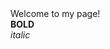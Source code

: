 <html>
  <head>
    <script src="test.js" type="text/javascript"/></script>
  </head>
  <body>
    Welcome to my page!
    <br>
    <b>BOLD</b>
    <br>
    <i>italic</i>
  </body>
</html>
